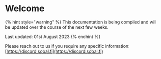 # Welcome

{% hint style="warning" %}
This documentation is being compiled and will be updated over the course of the next few weeks.

Last updated: 01st August 2023
{% endhint %}

Please reach out to us if you require any specific information: [https://discord.sobal.fi](https://discord.sobal.fi)
